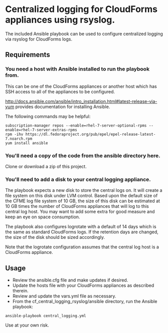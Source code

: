 # Centralized logging for CloudForms appliances using rsyslog.

The included Ansible playbook can be used to configure centralized logging via rsyslog for CloudForms logs.

## Requirements

### You need a host with Ansible installed to run the playbook from.

This can be one of the CloudForms appliances or another host which has SSH access to all of the appliances to be configured.

http://docs.ansible.com/ansible/intro_installation.html#latest-release-via-yum provides documentation for installing Ansible.

The following commands may be helpful:

```
subscription-manager repos --enable=rhel-7-server-optional-rpms --enable=rhel-7-server-extras-rpms
rpm -ihv https://dl.fedoraproject.org/pub/epel/epel-release-latest-7.noarch.rpm
yum install ansible
```

### You'll need a copy of the code from the ansible directory here.

Clone or download a zip of this project.

### You'll need to add a disk to your central logging appliance.

The playbook expects a new disk to store the central logs on.  It will create a file system on this disk under LVM control.  Based upon the default size of the CFME log file system of 10 GB, the size of this disk can be estimated at 10 GB times the number of CloudForms appliances that will log to this central log host.  You may want to add some extra for good measure and keep an eye on space consumption.

The playbook also configures logrotate with a default of 14 days which is the same as standard CloudForms logs.  If the retention days are changed, the size of the disk should be sized accordingly.

Note that the logrotate configuration assumes that the central log host is a CloudForms appliance.

## Usage

* Review the ansible.cfg file and make updates if desired.
* Update the hosts file with your CloudForms appliances as described therein.
* Review and update the vars.yml file as necessary.
* From the cf_central_logging_rsyslog/ansible directory, run the Ansible playbook:

`ansible-playbook central_logging.yml`

Use at your own risk.
